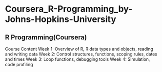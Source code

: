 # Coursera_R-Programming_by-Johns-Hopkins-University
## R Programming(Coursera)

Course Content
Week 1: Overview of R, R data types and objects, reading and writing data
Week 2: Control structures, functions, scoping rules, dates and times
Week 3: Loop functions, debugging tools
Week 4: Simulation, code profiling
